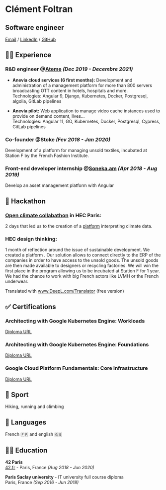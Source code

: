 # Clément Foltran

## Software engineer<br>

[Email](mailto:clement.foltran@protonmail.com) / [LinkedIn](https://www.linkedin.com/in/clementfoltran/) / [GitHub](https://github.com/cfoltran/)

## 👨‍💻 Experience

### **R&D engineer** @[Ateme](https://www.ateme.fr) *(Dec 2019 - Decembre 2021)*<br>
- **Anevia cloud services (6 first months):**
Development and administration of a management platform for more than 800 servers broadcasting OTT content in hotels, hospitals and more.<br>
Technologies: Angular 9, Django, Kubernetes, Docker, Postgresql, algolia, GitLab pipelines

- **Anevia pilot:**
Web application to manage video cache instances used to provide on demand content, lives...<br>
Technologies: Angular 11, GO, Kubernetes, Docker, Postgresql, Cypress, GitLab pipelines

### **Co-founder** @Stoke *(Fev 2018 - Jan 2020)*<br>
Development of a platform for managing unsold textiles, incubated at Station F by the French Fashion Institute.


### **Front-end developer** internship @[Soneka.am](https://www.soneka.am) *(Apr 2018 - Aug 2019)*<br>
Develop an asset management platform with Angular

## 🥷 Hackathon

### [Open climate collabathon](https://www.collabathon.openclimate.earth/) in HEC Paris:<br>
2 days that led us to the creation of a [platform](https://github.com/owalid/Collabathon_2019) interpreting climate data.

### HEC design thinking:<br>
1 month of reflection around the issue of sustainable development. We created a platform . Our solution allows to connect directly to the ERP of the companies in order to have access to the unsold goods. The unsold goods are then made available to designers or recycling factories. We will win the first place in the program allowing us to be incubated at Station F for 1 year. We had the chance to work with big French actors like LVMH or the French underwear. 

Translated with www.DeepL.com/Translator (free version)


## ✅ Certifications

### Architecting with Google Kubernetes Engine: Workloads
[Diploma URL](https://www.coursera.org/account/accomplishments/certificate/A4AKGB86KU7A)

### Architecting with Google Kubernetes Engine: Foundations
[Diploma URL](https://www.coursera.org/account/accomplishments/certificate/L9JFVTRL8J79)

### Google Cloud Platform Fundamentals: Core Infrastructure
[Diploma URL](https://www.coursera.org/account/accomplishments/certificate/ZKDKE4QT9DAU)

## 💪 Sport

Hiking, running and climbing

## 💬 Languages

French 🇫🇷 and english 🇬🇧

## 👨‍🎓 Education

**42 Paris**<br>
[42.fr](https://42.fr/) - Paris, France _(Aug 2018 - Jun 2020)_ <br>

**Paris Saclay university** - IT university full course diploma<br>
Paris, France _(Sep 2016 - Jun 2018)_ <br>
